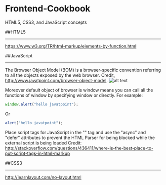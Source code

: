 # Frontend-Cookbook
HTML5, CSS3, and JavaScript concepts 

##HTML5
***
https://www.w3.org/TR/html-markup/elements-by-function.html

##JavaScript
***
The Browser Object Model (BOM) is a browser-specific convention referring to all the objects exposed by the web browser.
Credit, http://www.javatpoint.com/browser-object-model.
![alt text](http://www.javatpoint.com/images/javascript/bom.jpg "Logo Title Text 1")

Moreover default object of browser is window means you can call all the functions of window by specifying window or 
directly. For example:
```javascript
window.alert("hello javatpoint");
```
Or
```javascript
alert("hello javatpoint");
```

Place script tags for JavaScript in the "<head>" tag and use the "async" and "defer" attributes
to prevent the HTML Parser for being blocked while the external script is being loaded
Credit: http://stackoverflow.com/questions/436411/where-is-the-best-place-to-put-script-tags-in-html-markup

##CSS3
***
http://learnlayout.com/no-layout.html